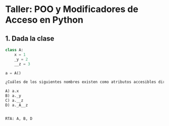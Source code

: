 # Taller: POO y Modificadores de Acceso en Python  

## 1. Dada la clase  

```python
class A:
    x = 1
    _y = 2
    __z = 3

a = A()

¿Cuáles de los siguientes nombres existen como atributos accesibles directamente desde a?

A) a.x
B) a._y
C) a.__z
D) a._A__z


RTA: A, B, D
